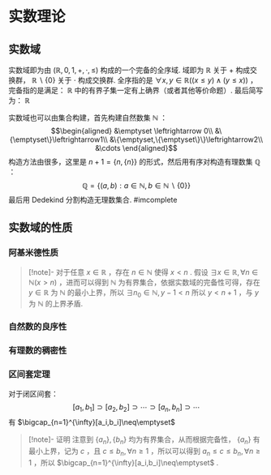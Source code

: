 # 实数理论

## 实数域

实数域即为由 $(\mathbb{R},0,1,+,\cdot,\leq)$ 构成的一个完备的全序域. 域即为 $\mathbb{R}$ 关于 $+$ 构成交换群， $\mathbb{R}\backslash\{0\}$ 关于 $\cdot$ 构成交换群. 全序指的是 $\forall x,y\in \mathbb{R}((x\leq y)\wedge(y\leq x))$ ，完备指的是满足： $\mathbb{R}$ 中的有界子集一定有上确界（或者其他等价命题）. 最后简写为： $\mathbb{R}$

实数域也可以由集合构建，首先构建自然数集 $\mathbb{N}$ ： $$\begin{aligned}
&\emptyset \leftrightarrow 0\\
&\{\emptyset\}\leftrightarrow1\\
&\{\emptyset,\{\emptyset\}\}\leftrightarrow2\\
&\cdots
\end{aligned}$$ 构造方法由很多，这里是 $n+1=\{n,\{n\}\}$ 的形式，然后用有序对构造有理数集 $\mathbb{Q}$ ： $$\mathbb{Q}=\{(a,b):a\in \mathbb{N},b\in \mathbb{N}\backslash\{0\}\}$$ 最后用 Dedekind 分割构造无理数集合. #imcomplete 

## 实数域的性质

### 阿基米德性质

>[!note]- 对于任意 $x\in \mathbb{R}$ ，存在 $n\in \mathbb{N}$ 使得 $x<n$ .
>假设 $\exists x\in \mathbb{R},\forall n\in \mathbb{N}(x>n)$ ，进而可以得到 $\mathbb{N}$ 为有界集合，依据实数域的完备性可得，存在 $y\in \mathbb{R}$ 为 $\mathbb{N}$ 的最小上界，所以 $\exists n_0\in \mathbb{N},y-1<n$ 所以 $y<n+1$ ，与 $y$ 为 $\mathbb{N}$ 的上界矛盾.

### 自然数的良序性

### 有理数的稠密性

### 区间套定理

对于闭区间套： $$[a_1,b_1]\supset [a_2,b_2]\supset\cdots\supset[a_n,b_n]\supset\cdots$$ 有 $\bigcap_{n=1}^{\infty}[a_i,b_i]\neq\emptyset$

>[!note]- 证明
>注意到 $\{a_n\},\{b_n\}$ 均为有界集合，从而根据完备性， $\{a_n\}$ 有最小上界，记为 $c$ ，且 $c\leq b_n,\forall n\geq1$ ，所以可以得到 $a_n\leq c\leq b_n,\forall n\geq1$ ，所以 $\bigcap_{n=1}^{\infty}[a_i,b_i]\neq\emptyset$ .

